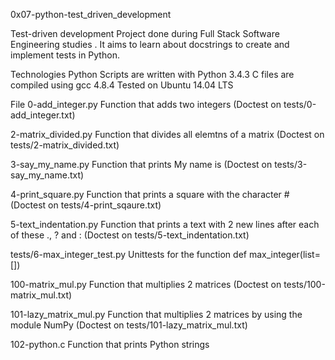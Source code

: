 0x07-python-test_driven_development

Test-driven development
Project done during Full Stack Software Engineering studies . It aims to learn about docstrings to create and implement tests in Python.

Technologies
Python Scripts are written with Python 3.4.3
C files are compiled using gcc 4.8.4
Tested on Ubuntu 14.04 LTS

File
0-add_integer.py
Function that adds two integers (Doctest on tests/0-add_integer.txt)

2-matrix_divided.py
Function that divides all elemtns of a matrix (Doctest on tests/2-matrix_divided.txt)

3-say_my_name.py
Function that prints My name is <first name> <last name> (Doctest on tests/3-say_my_name.txt)

4-print_square.py
Function that prints a square with the character # (Doctest on tests/4-print_sqaure.txt)

5-text_indentation.py
Function that prints a text with 2 new lines after each of these ., ? and : (Doctest on tests/5-text_indentation.txt)

tests/6-max_integer_test.py
Unittests for the function def max_integer(list=[])

100-matrix_mul.py
Function that multiplies 2 matrices (Doctest on tests/100-matrix_mul.txt)

101-lazy_matrix_mul.py
Function that multiplies 2 matrices by using the module NumPy (Doctest on tests/101-lazy_matrix_mul.txt)

102-python.c
Function that prints Python strings
